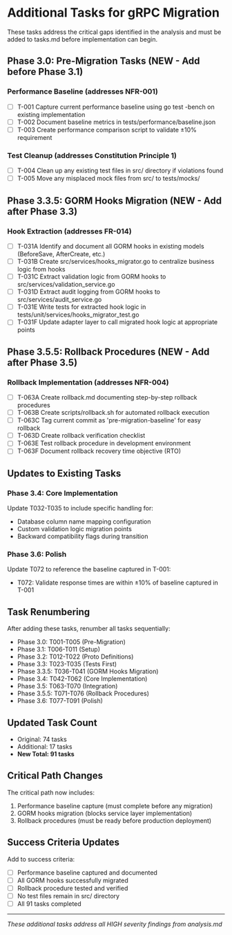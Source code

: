 # Additional Tasks for gRPC Migration

These tasks address the critical gaps identified in the analysis and must be added to tasks.md before implementation can begin.

## Phase 3.0: Pre-Migration Tasks (NEW - Add before Phase 3.1)

### Performance Baseline (addresses NFR-001)
- [ ] T-001 Capture current performance baseline using go test -bench on existing implementation
- [ ] T-002 Document baseline metrics in tests/performance/baseline.json
- [ ] T-003 Create performance comparison script to validate ±10% requirement

### Test Cleanup (addresses Constitution Principle 1)
- [ ] T-004 Clean up any existing test files in src/ directory if violations found
- [ ] T-005 Move any misplaced mock files from src/ to tests/mocks/

## Phase 3.3.5: GORM Hooks Migration (NEW - Add after Phase 3.3)

### Hook Extraction (addresses FR-014)
- [ ] T-031A Identify and document all GORM hooks in existing models (BeforeSave, AfterCreate, etc.)
- [ ] T-031B Create src/services/hooks_migrator.go to centralize business logic from hooks
- [ ] T-031C Extract validation logic from GORM hooks to src/services/validation_service.go
- [ ] T-031D Extract audit logging from GORM hooks to src/services/audit_service.go
- [ ] T-031E Write tests for extracted hook logic in tests/unit/services/hooks_migrator_test.go
- [ ] T-031F Update adapter layer to call migrated hook logic at appropriate points

## Phase 3.5.5: Rollback Procedures (NEW - Add after Phase 3.5)

### Rollback Implementation (addresses NFR-004)
- [ ] T-063A Create rollback.md documenting step-by-step rollback procedures
- [ ] T-063B Create scripts/rollback.sh for automated rollback execution
- [ ] T-063C Tag current commit as 'pre-migration-baseline' for easy rollback
- [ ] T-063D Create rollback verification checklist
- [ ] T-063E Test rollback procedure in development environment
- [ ] T-063F Document rollback recovery time objective (RTO)

## Updates to Existing Tasks

### Phase 3.4: Core Implementation
Update T032-T035 to include specific handling for:
- Database column name mapping configuration
- Custom validation logic migration points
- Backward compatibility flags during transition

### Phase 3.6: Polish
Update T072 to reference the baseline captured in T-001:
- T072: Validate response times are within ±10% of baseline captured in T-001

## Task Renumbering

After adding these tasks, renumber all tasks sequentially:
- Phase 3.0: T001-T005 (Pre-Migration)
- Phase 3.1: T006-T011 (Setup)
- Phase 3.2: T012-T022 (Proto Definitions)
- Phase 3.3: T023-T035 (Tests First)
- Phase 3.3.5: T036-T041 (GORM Hooks Migration)
- Phase 3.4: T042-T062 (Core Implementation)
- Phase 3.5: T063-T070 (Integration)
- Phase 3.5.5: T071-T076 (Rollback Procedures)
- Phase 3.6: T077-T091 (Polish)

## Updated Task Count
- Original: 74 tasks
- Additional: 17 tasks
- **New Total: 91 tasks**

## Critical Path Changes
The critical path now includes:
1. Performance baseline capture (must complete before any migration)
2. GORM hooks migration (blocks service layer implementation)
3. Rollback procedures (must be ready before production deployment)

## Success Criteria Updates
Add to success criteria:
- [ ] Performance baseline captured and documented
- [ ] All GORM hooks successfully migrated
- [ ] Rollback procedure tested and verified
- [ ] No test files remain in src/ directory
- [ ] All 91 tasks completed

---
*These additional tasks address all HIGH severity findings from analysis.md*